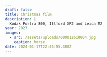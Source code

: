 ```yaml
---
draft: false
title: Christmas film
description: |
  Kodak Portra 800, Illford XP2 and Leica M2
year: 2023
images:
  - src: /assets/uploads/000012610004.jpg
    caption: horse
date: 2024-01-17T22:46:55.380Z
---
```


